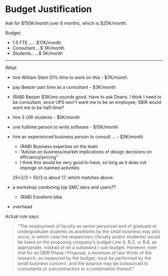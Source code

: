 # Budget Justification


Ask for \$150K/month over 6 months, which is \$25K/month.

Budget:

- 1.5 FTE.......\$17K/month
- Consultant....\$ 3K/month
- Students......\$ 5K/month



---

What:

- hire William Stein 51% time to work on this - \$7K/month
- pay Beezer part time as a consultant - \$3K/month
- (RAB) Beezer \$3K/mo sounds good.  Have to ask Deans.  I think I need to be consultant, since UPS won't want me to be an employee, SBIR would want me to be half-time?
- hire 3 UW students - \$5K/month
- one fulltime person to write software - \$10K/month
- hire an experienced business person to consult ... - \$3K/month
   - (RAB) Business expertise on the team
   - "Advise on business/market implications of design decisions on efficiency/pricing"
   - I think this would be very good to have, so long as it does not impinge on banned activities


    25*2/3 = 50/3 is about 17, which matches above.


- a workshop combining top SMC devs and users??
  - (RAB) Excellent idea
- overhead

Actual rule says:
> "The employment of faculty as senior personnel and of graduate or undergraduate students as assistants by the small business may also occur, in which case the researchers (faculty and/or students) would be listed on the proposing company's budget Line A, B.2, or B.6, as appropriate, instead of on a subaward / sub-budget. However, note that for an SBIR Phase I Proposal, a minimum of two-thirds of the research, as measured by the budget, must be performed by the small business concern, and the balance may be outsourced to consultants or subcontractors or a combination thereof."

